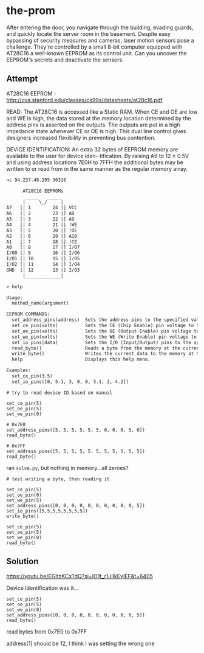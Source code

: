 # the-prom

After entering the door, you navigate through the building, evading guards, and quickly locate the server room in the basement. 
Despite easy bypassing of security measures and cameras, laser motion sensors pose a challenge. 
They're controlled by a small 8-bit computer equipped with AT28C16 a well-known EEPROM as its control unit. 
Can you uncover the EEPROM's secrets and deactivate the sensors.

## Attempt

AT28C16 EEPROM - http://cva.stanford.edu/classes/cs99s/datasheets/at28c16.pdf

READ: The AT28C16 is accessed like a Static RAM.
When CE and OE are low and WE is high, the data stored
at the memory location determined by the address pins is
asserted on the outputs. The outputs are put in a high
impedance state whenever CE or OE is high. This dual line
control gives designers increased flexibility in preventing
bus contention.

DEVICE IDENTIFICATION: An extra 32 bytes of
EEPROM memory are available to the user for device iden-
tification. By raising A9 to 12 ± 0.5V and using address
locations 7E0H to 7FFH the additional bytes may be written
to or read from in the same manner as the regular memory
array.

```sh
nc 94.237.48.205 36316
```

```txt
      AT28C16 EEPROMs
       _____   _____
      |     \_/     |
A7   [| 1        24 |] VCC
A6   [| 2        23 |] A8
A5   [| 3        22 |] A9
A4   [| 4        21 |] !WE
A3   [| 5        20 |] !OE
A2   [| 6        19 |] A10
A1   [| 7        18 |] !CE
A0   [| 8        17 |] I/O7
I/O0 [| 9        16 |] I/O6
I/O1 [| 10       15 |] I/O5
I/O2 [| 11       14 |] I/O4
GND  [| 12       13 |] I/O3
      |_____________|

> help

Usage:
  method_name(argument)

EEPROM COMMANDS:
  set_address_pins(address)  Sets the address pins to the specified values.
  set_ce_pin(volts)          Sets the CE (Chip Enable) pin voltage to the specified value.
  set_oe_pin(volts)          Sets the OE (Output Enable) pin voltage to the specified value.
  set_we_pin(volts)          Sets the WE (Write Enable) pin voltage to the specified value.
  set_io_pins(data)          Sets the I/O (Input/Output) pins to the specified data values.
  read_byte()                Reads a byte from the memory at the current address.
  write_byte()               Writes the current data to the memory at the current address.
  help                       Displays this help menu.

Examples: 
  set_ce_pin(3.5)
  set_io_pins([0, 5.1, 3, 0, 0, 3.1, 2, 4.2])
```

```
# try to read device ID based on manual

set_ce_pin(5)
set_oe_pin(5)
set_we_pin(0)

# 0x7E0  
set_address_pins([5, 5, 5, 5, 5, 5, 0, 0, 0, 5, 0])
read_byte()

# 0x7FF  
set_address_pins([5, 5, 5, 5, 5, 5, 5, 5, 5, 5, 5])
read_byte()
```

ran `solve.py`, but nothing in memory...all zeroes?



```
# test writing a byte, then reading it

set_ce_pin(5)
set_oe_pin(0)
set_we_pin(5)
set_address_pins([0, 0, 0, 0, 0, 0, 0, 0, 0, 0, 5])
set_io_pins([5,5,5,5,5,5,5,5])
write_byte()

set_ce_pin(5)
set_oe_pin(5)
set_we_pin(0)
read_byte()
```

## Solution

https://youtu.be/EGItzKCxTdQ?si=IO1t_r1JiIkEyIEF&t=6405

Device Identification was it...

```
set_ce_pin(5)
set_oe_pin(5)
set_we_pin(0)
set_address_pins([0, 0, 0, 0, 0, 0, 0, 0, 0, 0, 5])
read_byte()
```

read bytes from 0x7E0 to 0x7FF

address[1] should be 12, I think I was setting the wrong one

